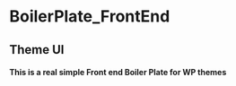 # BoilerPlate_FrontEnd
## Theme UI 
#### This is a real simple Front end Boiler Plate for WP themes

